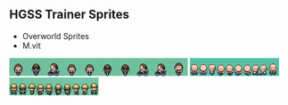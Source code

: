 ## HGSS Trainer Sprites
- Overworld Sprites
- M.vit

![biker.png](biker.png)
![cue_ball.png](cue_ball.png)
![worker.png](worker.png)

